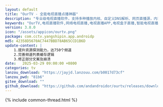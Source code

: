 ```yaml
---
layout: default
title: "OurTV - 全能电视直播点播神器"
description: "专业级电视直播软件，支持多种播放内核、自定义DNS解析、网页直播源，内置丰富频道资源，操作简单稳定流畅"
keywords: "OurTV,电视直播软件,网络电视直播,电视直播APP,电视盒子直播,智能电视直播,免费电视直播"
version: 3.8.0
icon: "/assets/appicon/ourtv.png"
package: com.cctv.yangshipin.app.androidp
md5: 42358D5670AC7447BBD78AB65CCD1B6D
update-content: |
    1.提升资源探测能力，达750个频道
    2.完善频道列表缓存逻辑
    3.修正部分文案及崩溃
date:   2025-03-29 09:00:00 +0800
categories: tv
lanzou_download: "https://jayjd.lanzouu.com/b0017d73cf"
lanzou_pwd: "81b6"
gitee_download: ""
github_download: "https://github.com/andandroidor/ourtv/releases/download/3.8.0/OurTV_3.8.0_android_tv.apk"
---
```

 {% include common-thread.html %}